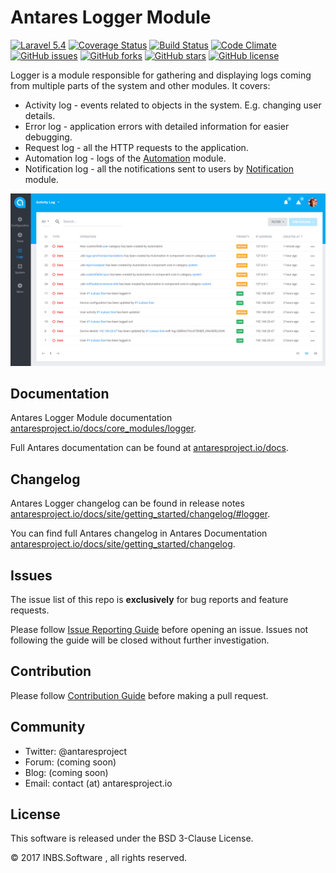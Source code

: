 # Antares Logger Module

[![Laravel 5.4](https://img.shields.io/badge/Laravel-5.4-orange.svg)](http://laravel.com)
[![Coverage Status](https://coveralls.io/repos/github/antaresproject/project/badge.svg?branch=master)](https://coveralls.io/github/antaresproject/project?branch=master)
[![Build Status](https://travis-ci.org/antaresproject/project.svg?branch=master)](https://travis-ci.org/antaresproject/project)
[![Code Climate](https://codeclimate.com/github/antaresproject/project/badges/gpa.svg)](https://codeclimate.com/github/antaresproject/project)
[![GitHub issues](https://img.shields.io/github/issues/antaresproject/project.svg)](https://github.com/antaresproject/project/issues)
[![GitHub forks](https://img.shields.io/github/forks/antaresproject/project.svg)](https://github.com/antaresproject/project/network)
[![GitHub stars](https://img.shields.io/github/stars/antaresproject/project.svg)](https://github.com/antaresproject/project/stargazers)
[![GitHub license](https://img.shields.io/badge/license-New%20BSD-blue.svg)](https://raw.githubusercontent.com/antaresproject/project/master/LICENSE)

Logger is a module responsible for gathering and displaying logs coming from multiple parts of the system and other modules. It covers:

   - Activity log - events related to objects in the system. E.g. changing user details.
   - Error log - application errors with detailed information for easier debugging.
   - Request log - all the HTTP requests to the application.
   - Automation log - logs of the <u>Automation</u> module.
   - Notification log - all the notifications sent to users by <u>Notification</u> module.
   
![logger](docs/img/logger.PNG)

## Documentation

Antares Logger Module documentation [antaresproject.io/docs/core_modules/logger](http://antaresproject.io/docs/site/core_modules/logger/).

Full Antares documentation can be found at [antaresproject.io/docs](http://antaresproject.io/docs).


## Changelog

Antares Logger changelog can be found in release notes [antaresproject.io/docs/site/getting_started/changelog/#logger](http://antaresproject.io/docs/site/getting_started/changelog/index.html#logger).

You can find full Antares changelog in Antares Documentation [antaresproject.io/docs/site/getting_started/changelog](http://antaresproject.io/docs/site/getting_started/changelog/index.html).

## Issues

The issue list of this repo is **exclusively** for bug reports and feature requests.

Please follow [Issue Reporting Guide](http://antaresproject.io/docs/site/getting_started/issues_reporting_guide/index.html) before opening an issue. Issues not following the guide will be closed without further investigation.

## Contribution

Please follow [Contribution Guide](http://antaresproject.io/docs/site/getting_started/contributing/index.html) before making a pull request.

## Community

* Twitter: @antaresproject
* Forum: (coming soon)
* Blog: (coming soon)
* Email: contact (at) antaresproject.io


## License

This software is released under the BSD 3-Clause License.

© 2017 INBS.Software , all rights reserved.
